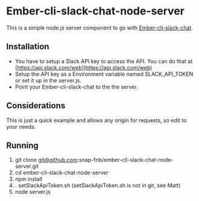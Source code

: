 # Ember-cli-slack-chat-node-server

This is a simple node.js server component to go with [Ember-cli-slack-chat](https://github.com/fiddler/ember-cli-slack-chat).

## Installation

* You have to setup a Slack API key to access the API. You can do that at [https://api.slack.com/web](https://api.slack.com/web)
* Setup the API key as a Environment variable named SLACK_API_TOKEN or set it up in the server.js.
* Point your Ember-cli-slack-chat to the the server.

## Considerations

This is just a quick example and allows any origin for requests, so edit to your needs.


## Running
1. git clone git@github.com:snap-fnb/ember-cli-slack-chat-node-server.git
2. cd ember-cli-slack-chat-node-server
3. npm install
4. . setSlackApiToken.sh (setSlackApiToken.sh is not in git, see Matt)
5. node server.js

